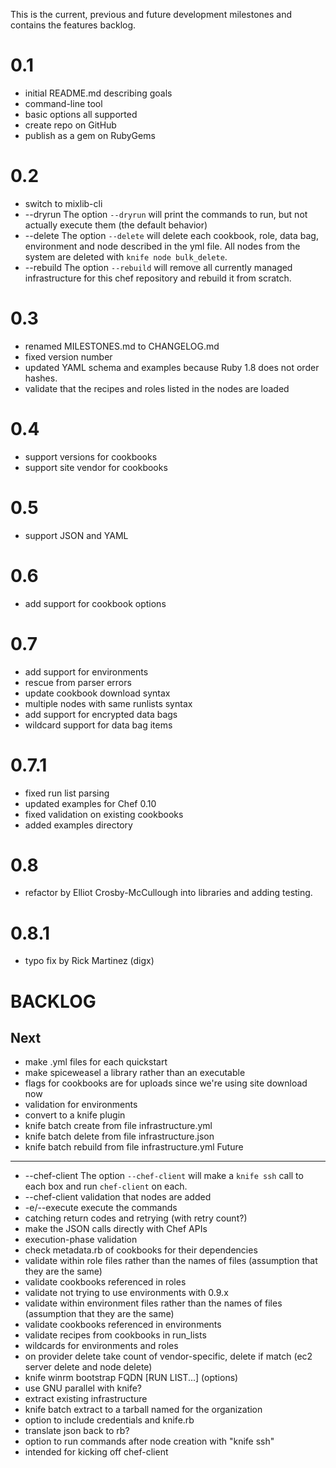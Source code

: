 This is the current, previous and future development milestones and contains the features backlog.

0.1
===
* initial README.md describing goals
* command-line tool
* basic options all supported
* create repo on GitHub
* publish as a gem on RubyGems

0.2
===
* switch to mixlib-cli
* --dryrun The option `--dryrun` will print the commands to run, but not actually execute them (the default behavior)
* --delete The option `--delete` will delete each cookbook, role, data bag, environment and node described in the yml file. All nodes from the system are deleted with `knife node bulk_delete`.
* --rebuild The option `--rebuild` will remove all currently managed infrastructure for this chef repository and rebuild it from scratch.

0.3
===
* renamed MILESTONES.md to CHANGELOG.md
* fixed version number
* updated YAML schema and examples because Ruby 1.8 does not order hashes.
* validate that the recipes and roles listed in the nodes are loaded

0.4
===
* support versions for cookbooks
* support site vendor for cookbooks

0.5
===
* support JSON and YAML

0.6
===
* add support for cookbook options

0.7
=============
* add support for environments
* rescue from parser errors
* update cookbook download syntax
* multiple nodes with same runlists syntax
* add support for encrypted data bags
* wildcard support for data bag items

0.7.1
=====
* fixed run list parsing
* updated examples for Chef 0.10
* fixed validation on existing cookbooks
* added examples directory

0.8
===
* refactor by Elliot Crosby-McCullough into libraries and adding testing.

0.8.1
=====
* typo fix by Rick Martinez (digx)

BACKLOG
=======
Next
----
* make .yml files for each quickstart
* make spiceweasel a library rather than an executable
* flags for cookbooks are for uploads since we're using site download now
* validation for environments
* convert to a knife plugin
 * knife batch create from file infrastructure.yml
 * knife batch delete from file infrastructure.json
 * knife batch rebuild from file infrastructure.yml
Future
------
* --chef-client The option `--chef-client` will make a `knife ssh` call to each box and run `chef-client` on each.
* --chef-client validation that nodes are added
* -e/--execute execute the commands
 * catching return codes and retrying (with retry count?)
* make the JSON calls directly with Chef APIs 
* execution-phase validation
 * check metadata.rb of cookbooks for their dependencies
 * validate within role files rather than the names of files (assumption that they are the same)
 * validate cookbooks referenced in roles
 * validate not trying to use environments with 0.9.x
 * validate within environment files rather than the names of files (assumption that they are the same)
 * validate cookbooks referenced in environments
 * validate recipes from cookbooks in run_lists
* wildcards for environments and roles
* on provider delete take count of vendor-specific, delete if match (ec2 server delete and node delete)
* knife winrm bootstrap FQDN [RUN LIST...] (options)
* use GNU parallel with knife?
* extract existing infrastructure
 * knife batch extract to a tarball named for the organization
 * option to include credentials and knife.rb
 * translate json back to rb?
* option to run commands after node creation with "knife ssh"
 * intended for kicking off chef-client 
